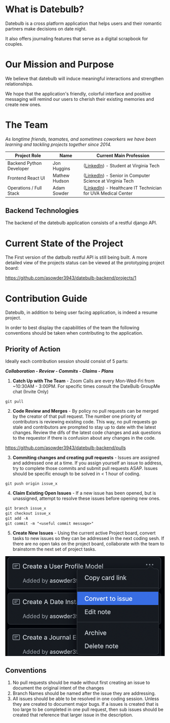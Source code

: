# What is Datebulb?

Datebulb is a cross platform application that helps users and their romantic partners make decisions on date night.

It also offers journaling features that serve as a digital scrapbook for couples.

# Our Mission and Purpose

We believe that datebulb will induce meaningful interactions and strengthen relationships.

We hope that the application's friendly, colorful interface and positive messaging will remind our users to cherish their existing memories and create new ones.

# The Team

_As longtime friends, teamates, and sometimes coworkers we have been learning and tackling projects together since 2014._

| Project Role             | Name          | Current Main Profession                                                                                           |
| ------------------------ | ------------- | ----------------------------------------------------------------------------------------------------------------- |
| Backend Python Developer | Jon Huggins   | ([LinkedIn](https://www.linkedin.com/in/jonathan-huggins-78371a170/)) - Student at Virginia Tech                  |
| Frontend React UI        | Mathew Hudson | ([LinkedIn](https://www.linkedin.com/in/matthew-hudson-b562b1175/)) - Senior in Computer Science at Virginia Tech |
| Operations / Full Stack  | Adam Sowder   | ([LinkedIn](https://www.linkedin.com/in/adam-sowder/)) - Healthcare IT Technician for UVA Medical Center          |

## Backend Technologies

The backend of the datebulb application consists of a restful django API.

# Current State of the Project

The First version of the datbulb restful API is still being built. A more detailed view of the projects status can be viewed at the prototyping project board:

https://github.com/asowder3943/datebulb-backend/projects/1

# Contribution Guide

Datebulb, in addition to being user facing application, is indeed a resume project.

In order to best display the capabilities of the team the following conventions should be taken when contributing to the application.

## Priority of Action

Ideally each contribution session should consist of 5 parts:

**_Collaboration - Review - Commits - Claims - Plans_**

1. **Catch Up with The Team** - Zoom Calls are every Mon-Wed-Fri from ~10:30AM - 3:00PM. For specific times consult the DateBulb GroupMe chat (Invite Only)

```
git pull
```

2. **Code Review and Merges** - By policy no pull requests can be merged by the creator of that pull request. The number one priority of contributors is reviewing existing code. This way, no pull requests go stale and contributors are prompted to stay up to date with the latest changes. Review the difs of the latest code changes and ask questions to the requestor if there is confusion about any changes in the code.

https://github.com/asowder3943/datebulb-backend/pulls

3. **Commiting changes and creating pull requests** - Issues are assigned and addressed one at a time. If you assign yourself an issue to address, try to complete those commits and submit pull requests ASAP. Issues should be specific enough to be solved in < 1 hour of coding.

```
git push origin issue_x
```

4. **Claim Existing Open Issues** - If a new issue has been opened, but is unassigned, attempt to resolve these issues before opening new ones.

```
git branch issue_x
git checkout issue_x
git add -A
git commit -m "<useful commit message>"
```

5. **Create New Issues** - Using the current active Project board, convert tasks to new issues so they can be addressed in the next coding sesh. If there are no open taks on the project board, collaborate with the team to brainstorm the next set of project tasks.

![convert to issue](https://raw.githubusercontent.com/asowder3943/datebulb-backend/main/img/convert_to_issue.png?raw=true)

## Conventions

1. No pull requests should be made without first creating an issue to document the original intent of the changes
2. Branch Names should be named after the issue they are addressing.
3. All issues should be able to be resolved in one coding session. Unless they are created to document major bugs. If a issues is created that is too large to be completed in one pull request, then sub issues should be created that reference that larger issue in the description.
